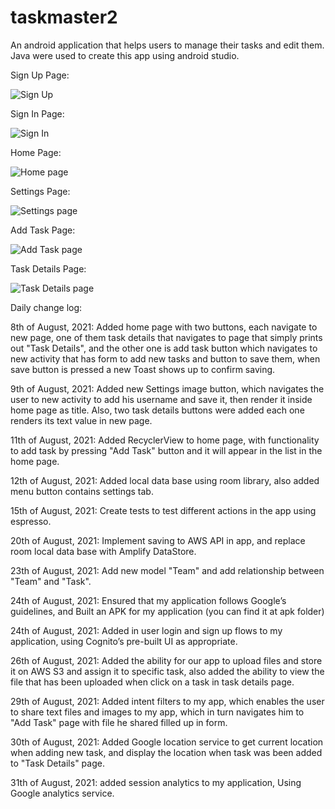 # taskmaster2

An android application that helps users to manage their tasks and edit them. Java were used to create this app using android studio.

Sign Up Page:

![Sign Up](./signUpPage.JPG)

Sign In Page:

![Sign In](./signInPage.JPG)

Home Page:

![Home page](./homePage.JPG)

Settings Page:

![Settings page](./settingsPage.JPG)

Add Task Page:

![Add Task page](./addTaskPage.JPG)

Task Details Page:

![Task Details page](taskDetails.JPG)


Daily change log:

8th of August, 2021: Added home page with two buttons, each navigate to new page, one of them task details that navigates to page that simply prints out "Task Details", and the other one is add task button which navigates to new activity that has form to add new tasks and button to save them, when save button is pressed a new Toast shows up to confirm saving.

9th of August, 2021: Added new Settings image button, which navigates the user to new activity to add his username and save it, then render it inside home page as title. Also, two task details buttons were added each one renders its text value in new page.

11th of August, 2021: Added RecyclerView to home page, with functionality to add task by pressing "Add Task" button and it will appear in the list in the home page.

12th of August, 2021: Added local data base using room library, also added menu button contains settings tab.

15th of August, 2021: Create tests to test different actions in the app using espresso.

20th of August, 2021: Implement saving to AWS API in app, and replace room local data base with Amplify DataStore.

23th of August, 2021: Add new model "Team" and add relationship between "Team" and "Task".

24th of August, 2021: Ensured that my application follows Google’s guidelines, and Built an APK for my application (you can find it at apk folder)

24th of August, 2021: Added in user login and sign up flows to my application, using Cognito’s pre-built UI as appropriate. 

26th of August, 2021: Added the ability for our app to upload files and store it on AWS S3 and assign it to specific task, also added the ability to view the file that has been uploaded when click on a task in task details page.

29th of August, 2021: Added intent filters to my app, which enables the user to share text files and images to my app, which in turn navigates him to "Add Task" page with file he shared filled up in form.

30th of August, 2021: Added Google location service to get current location when adding new task, and display the location when task was been added to "Task Details" page.

31th of August, 2021: added session analytics to my application, Using Google analytics service.